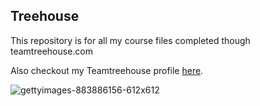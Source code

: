 ## Treehouse

This repository is for all my course files completed though teamtreehouse.com

Also checkout my Teamtreehouse profile [here](https://teamtreehouse.com/adriansweeney).

![gettyimages-883886156-612x612](https://user-images.githubusercontent.com/61500378/75875429-9b37d480-5e0b-11ea-93f8-ab3765b5d0e9.jpg)
